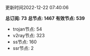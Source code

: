 更新时间2022-12-22 07:40:06

**总订阅: 73**
**总节点: 1467**
**有效节点: 539**
- trojan节点: 54
- v2ray节点: 323
- ss节点: 160
- ssr节点: 2
